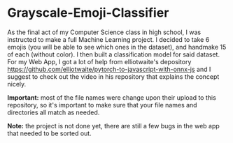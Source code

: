 # Grayscale-Emoji-Classifier
As the final act of my Computer Science class in high school, I was instructed to make a full Machine Learning project.
I decided to take 6 emojis (you will be able to see which ones in the dataset), and handmake 15 of each (without color).
I then built a classification model for said dataset. For my Web App, I got a lot of help from elliotwaite's depository https://github.com/elliotwaite/pytorch-to-javascript-with-onnx-js and I suggest to check out the video in his repository that explains the concept nicely.


**Important:** most of the file names were change upon their upload to this repository, so it's important to make sure that your file names and directories all match as needed.


**Note:** the project is not done yet, there are still a few bugs in the web app that needed to be sorted out.
